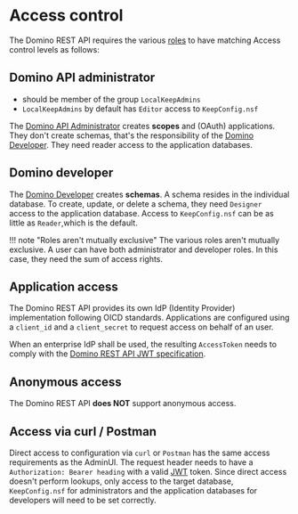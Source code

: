 # Access control

The Domino REST API requires the various [roles](usingdominorestapi/roles.md) to have matching Access control levels as follows:

## Domino API administrator

- should be member of the group `LocalKeepAdmins`
- `LocalKeepAdmins` by default has `Editor` access to `KeepConfig.nsf`

The [Domino API Administrator](../references/usingdominorestapi/roles.md#dominodomino-rest-api-administrator) creates **scopes** and (OAuth) applications. They don't create schemas, that's the responsibility of the [Domino Developer](../references/usingdominorestapi/roles.md#domino-developer). They need reader access to the application databases.

## Domino developer

The [Domino Developer](../references/usingdominorestapi/roles.md#domino-developer) creates **schemas**. A schema resides in the individual database. To create, update, or delete a schema, they need `Designer` access to the application database. Access to `KeepConfig.nsf` can be as little as `Reader`,which is the default.

<!-- prettier-ignore -->
!!! note "Roles aren't mutually exclusive"
    The various roles aren't mutually exclusive. A user can have both administrator and developer roles. In this case, they need the sum of access rights.

## Application access

The Domino REST API provides its own IdP (Identity Provider) implementation following OICD standards. Applications are configured using a `client_id` and a `client_secret` to request access on behalf of an user.

When an enterprise IdP shall be used, the resulting `AccessToken` needs to comply with the [Domino REST API JWT specification](../references/security/jwt.md).

## Anonymous access

The Domino REST API **does NOT** support anonymous access.

## Access via curl / Postman

Direct access to configuration via `curl` or `Postman` has the same access requirements as the AdminUI. The request header needs to have a `Authorization: Bearer heading` with a valid [JWT](../references/security/jwt.md) token. Since direct access doesn't perform lookups, only access to the target database, `KeepConfig.nsf` for administrators and the application databases for developers will need to be set correctly.
